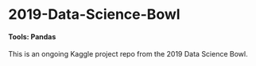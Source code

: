 # 2019-Data-Science-Bowl

#### Tools: Pandas

This is an ongoing Kaggle project repo from the 2019 Data Science Bowl.
